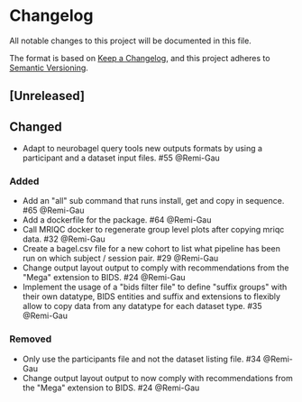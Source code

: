 # Changelog

All notable changes to this project will be documented in this file.

The format is based on [Keep a Changelog](https://keepachangelog.com/en/1.0.0/),
and this project adheres to
[Semantic Versioning](https://semver.org/spec/v2.0.0.html).

<!--
- `Added` Added for new features.
- `Changed` Changed for changes in existing functionality.
- `Deprecated` Deprecated for soon-to-be removed features.
- `Removed` Removed for now removed features.
- `Fixed` Fixed for any bug fixes.
- `Security` Security in case of vulnerabilities.
-->

## [Unreleased]

## Changed

- Adapt to neurobagel query tools new outputs formats by using a participant
  and a dataset input files. #55 @Remi-Gau

### Added

- Add an "all" sub command that runs install, get and copy in sequence. #65 @Remi-Gau
- Add a dockerfile for the package. #64 @Remi-Gau
- Call MRIQC docker to regenerate group level plots after copying mriqc data. #32 @Remi-Gau
- Create a bagel.csv file for a new cohort to list what pipeline
  has been run on which subject / session pair. #29 @Remi-Gau
- Change output layout output to comply with recommendations
  from the "Mega" extension to BIDS. #24 @Remi-Gau
- Implement the usage of a "bids filter file" to define "suffix groups"
  with their own datatype, BIDS entities and suffix and extensions
  to flexibly allow to copy data from any datatype for each dataset type. #35 @Remi-Gau

### Removed

- Only use the participants file and not the dataset listing file. #34 @Remi-Gau
- Change output layout output to now comply with recommendations
  from the "Mega" extension to BIDS. #24 @Remi-Gau
